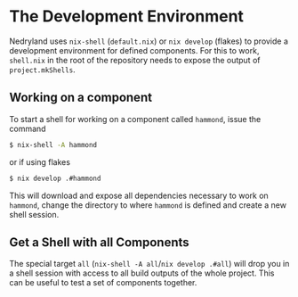 # The Development Environment

Nedryland uses `nix-shell` (`default.nix`) or `nix develop` (flakes) to provide a
development environment for defined components. For this to work, `shell.nix` in the root
of the repository needs to expose the output of `project.mkShells`.

## Working on a component

To start a shell for working on a component called `hammond`, issue the command

```sh
$ nix-shell -A hammond
```

or if using flakes

```sh
$ nix develop .#hammond
```

This will download and expose all dependencies necessary to work on `hammond`, change the directory
to where `hammond` is defined and create a new shell session.

## Get a Shell with all Components

The special target `all` (`nix-shell -A all`/`nix develop .#all`) will drop you in a shell
session with access to all build outputs of the whole project. This can be useful to test
a set of components together.
